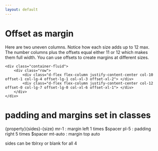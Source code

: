 ```yaml
---
layout: default
---
```


# Offset as margin

Here are two uneven columns. Notice how each size adds up to 12 max. The number columns plus the offsets equal either 11 or 12 which makes them full width. You can use offsets to create margins at different sizes.

```
<div class="container-fluid">
	<div class="row">
		<div class="d-flex flex-column justify-content-center col-10 offset-1 col-lg-4 offset-lg-1 col-xl-3 offset-xl-2"> </div>
		<div class="d-flex flex-column justify-content-center col-12 offset-0 col-lg-7 offset-lg-0 col-xl-6 offset-xl-1"> </div>
	</div>
</div>
```

# padding and margins set in classes

{property}{sides}-{size}
mr-1      : margin left 1 times $spacer
pl-5      : padding right 5 times $spacer
mt-auto   : margin top auto

sides can be tblrxy or blank for all 4
